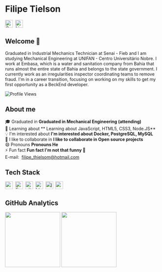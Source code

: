 # Filipe Tielson
<a href="mailto:filipe_thielsom@hotmail.com@gmail.com" target="_blank"><img src="https://img.shields.io/badge/Gmail-D14836?style=flat&logo=gmail&logoColor=white" alt="Gmail Badge" height="25"></a>&nbsp;
<a href="//www.linkedin.com/in/filipe-tielson-developer/" target="_blank"><img src="https://img.shields.io/badge/LinkedIn-0077B5?style=flat&logo=linkedin&logoColor=white" alt="LinkedIn Badge" height="25"></a>&nbsp;


## Welcome 💜
Graduated in Industrial Mechanics Technician at Senai - Fieb and I am studying Mechanical Engineering at UNIFAN - Centro Universitário Nobre. I work at Embasa, which is a water and sanitation company from Bahia that runs almost the entire state of Bahia and belongs to the state government. I currently work as an irregularities inspector coordinating teams to remove fraud. I'm in a career transition, focusing on working on my skills to get my first opportunity as a BeckEnd developer.

![Profile Views](https://komarev.com/ghpvc/?username=Tielson&theme=default&color=blue&style=flat&label=Profile+Views)

## About me
🎓&nbsp;Graduated in **Graduated in Mechanical Engineering (attending)**
<br/>🌱&nbsp;Learning about ** Learning about JavaScript, HTML5, CSS3, Node.JS**
<br/>💡&nbsp;I'm interested about **I'm interested about Docker, PostgreSQL, MySQL**
<br/>🤝&nbsp;I like to collaborate in **I like to collaborate in Open source projects**
<br/>😄&nbsp;Pronouns **Pronouns He**
<br/>⚡&nbsp;Fun fact **Fun fact I'm not that funny 🙁**
<br/>E-mail: &nbsp;[filipe_thielsom@hotmail.com](mailto:filipe_thielsom@hotmail.com)

## Tech Stack
<img src="https://img.shields.io/badge/Css3-05122A?style=flat&logo=css3" alt="css3 Badge" height="25">&nbsp;
<img src="https://img.shields.io/badge/Figma-05122A?style=flat&logo=figma" alt="figma Badge" height="25">&nbsp;
<img src="https://img.shields.io/badge/Git-05122A?style=flat&logo=git" alt="git Badge" height="25">&nbsp;
<img src="https://img.shields.io/badge/Html5-05122A?style=flat&logo=html5" alt="html5 Badge" height="25">&nbsp;
<img src="https://img.shields.io/badge/Javascript-05122A?style=flat&logo=javascript" alt="javascript Badge" height="25">&nbsp;
<img src="https://img.shields.io/badge/Nodejs-05122A?style=flat&logo=node.js" alt="nodejs Badge" height="25">&nbsp;

## GitHub Analytics
<div>
<img height="180em" src="https://github-readme-stats.vercel.app/api?username=Tielson&theme=default&show_icons=true&count_private=true">
<img height="180em" src="https://github-readme-stats.vercel.app/api/top-langs/?username=Tielson&theme=default&layout=compact&langs_count=5">
</div>
